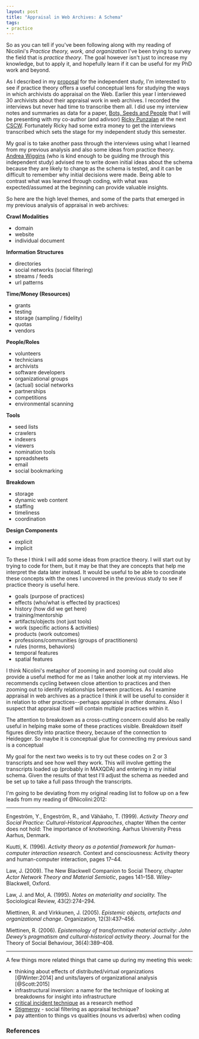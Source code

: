 ```yaml
---
layout: post
title: "Appraisal in Web Archives: A Schema"
tags:
- practice
---
```



So as you can tell if you've been following along with my reading of Nicolini's
*Practice theory, work, and organization* I've been trying to survey the field
that is *practice theory*. The goal however isn't just to increase my knowledge,
but to apply it, and hopefully learn if it can be useful for my PhD work and
beyond.

As I described in my [proposal] for the independent study, I'm interested to see
if practice theory offers a useful conceptual lens for studying the ways in
which archivists do appraisal on the Web. Earlier this year I interviewed 30
archivists about their appraisal work in web archives. I recorded the interviews
but never had time to transcribe them all. I did use my interview notes and
summaries as data for a paper, [Bots, Seeds and People] that I will be
presenting with my co-author (and adivsor) [Ricky Punzalan] at the next [CSCW].
Fortunately Ricky had some extra money to get the interviews transcribed which
sets the stage for my independent study this semester.

My goal is to take another pass through the interviews using what I learned from
my previous analysis and also some ideas from practice theory. [Andrea Wiggins]
(who is kind enough to be guiding me through this independent study) advised me
to write down initial ideas about the schema because they are likely to change
as the schema is tested, and it can be difficult to remember why initial
decisions were made.  Being able to contrast what was learned through coding,
with what was expected/assumed at the beginning can provide valuable insights.

So here are the high level themes, and some of the parts that emerged in my 
previous analysis of appraisal in web archives:

**Crawl Modalities**

* domain
* website
* individual document

**Information Structures**

* directories
* social networks (social filtering)
* streams / feeds
* url patterns

**Time/Money (Resources)**

* grants
* testing
* storage (sampling / fidelity)
* quotas
* vendors

**People/Roles**

* volunteers
* technicians
* archivists
* software developers
* organizational groups
* (actual) social networks
* partnerships
* competitions
* environmental scanning

**Tools**

* seed lists
* crawlers
* indexers
* viewers
* nomination tools
* spreadsheets
* email
* social bookmarking

**Breakdown**

* storage
* dynamic web content
* staffing
* timeliness
* coordination

**Design Components**

* explicit 
* implicit 

To these I think I will add some ideas from practice theory. I will start out by
trying to code for them, but it may be that they are concepts that help me
interpret the data later instead. It would be useful to be able to coordinate
these concepts with the ones I uncovered in the previous study to see if
practice theory is useful here.

* goals (purpose of practices)
* effects (who/what is effected by practices)
* history (how did we get here)
* training/mentorship
* artifacts/objects (not just tools)
* work (specific actions & activities)
* products (work outcomes)
* professions/communities (groups of practitioners)
* rules (norms, behaviors)
* temporal features
* spatial features

I think Nicolini's metaphor of zooming in and zooming out could also provide a
useful method for me as I take another look at my interviews. He recommends
cycling between close attention to practices and then zooming out to identify
relationships between practices. As I examine appraisal in web archives as a 
practice I think it will be useful to consider it in relation to other
practices--perhaps appraisal in other domains. Also I suspect that appraisal
itself will contain multiple practices within it.

The attention to breakdown as
a cross-cutting concern could also be really useful in helping make some of
these practices visible. Breakdown itself figures directly into practice theory,
because of the connection to Heidegger. So maybe it is conceptual glue for 
connecting my previous sand is a conceptual 

My goal for the next two weeks is to try out these codes on 2 or 3
transcripts and see how well they work. This will involve getting the
transcripts loaded up (probably in MAXQDA) and entering in my initial schema.
Given the results of that test I'll adjust the schema as needed and be set up to
take a full pass through the transcripts.

I'm going to be deviating from my original reading list to follow up on a few
leads from my reading of @Nicolini:2012: 

---

Engeström, Y., Engeström, R., and Vähäaho, T. (1999). *Activity Theory and
Social Practice: Cultural-Historical Approaches*, chapter When the center does
not hold: The importance of knotworking. Aarhus University Press Aarhus,
Denmark.

Kuutti, K. (1996). *Activity theory as a potential framework for human-computer
interaction research.* Context and consciousness: Activity theory and
human-computer interaction, pages 17–44.

Law, J. (2009). The New Blackwell Companion to Social Theory, chapter *Actor
Network Theory and Material Semiotic*, pages 141–158. Wiley-Blackwell, Oxford.

Law, J. and Mol, A. (1995). *Notes on materiality and sociality.* The
Sociological Review, 43(2):274–294.

Miettinen, R.  and Virkkunen, J.  (2005).  *Epistemic objects, artefacts and
organizational change*.  Organization, 12(3):437–456.

Miettinen, R. (2006). *Epistemology of transformative material activity: John
Dewey’s pragmatism and cultural-historical activity theory*. Journal for the
Theory of Social Behaviour, 36(4):389–408.

---

A few things more related things that came up during my meeting this week:

* thinking about effects of distributed/virtual organizations [@Winter:2014] and units/layers of organizational analysis [@Scott:2015]
* infrastructural inversion: a name for the technique of looking at breakdowns
  for insight into infrastructure
* [critical incident technique] as a research method
* [Stigmergy] - social filtering as appraisal technique?
* pay attention to things vs qualities (nouns vs adverbs) when coding

### References

[practice]: http://inkdroid.org/tag/practice/
[proposal]: http://inkdroid.org/2016/09/09/practice-theory/
[Ricky Punzalan]: http://rpunzalan.com/
[CSCW]: https://cscw.acm.org/2017/
[Andrea Wiggins]: http://andreawiggins.com/
[Bots, Seeds and People]: http://inkdroid.org/papers/bots-seeds-people.pdf
[critical incident technique]: https://en.wikipedia.org/wiki/Critical_Incident_Technique
[Stigmergy]: https://en.wikipedia.org/wiki/Stigmergy
